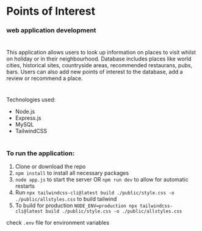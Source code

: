 # Points of Interest
### web application development
#

This application allows users to look up information on places to visit whilst on holiday or in their neighbourhood.
Database includes places like world cities, historical sites, countryside areas, recommended restaurans, pubs, bars. 
Users can also add new points of interest to the database, add a review or recommend a place.
#
Technologies used:
- Node.js
- Express.js
- MySQL
- TailwindCSS
#

### To run the application: 
1. Clone or download the repo
2. ```npm install```  to install all necessary packages
3. ```node app.js``` to start the server 
OR 
```npm run dev``` to allow for automatic restarts
4. Run ```npx tailwindcss-cli@latest build ./public/style.css -o ./public/allstyles.css``` to build tailwind
5. To build for production 
    ```NODE_ENV=production npx tailwindcss-cli@latest build ./public/style.css -o ./public/allstyles.css```

check ```.env``` file for environment variables